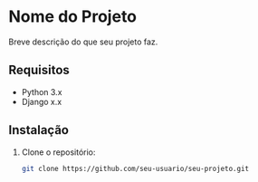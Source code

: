 # Nome do Projeto

Breve descrição do que seu projeto faz.

## Requisitos

- Python 3.x
- Django x.x

## Instalação

1. Clone o repositório:
   ```sh
   git clone https://github.com/seu-usuario/seu-projeto.git
